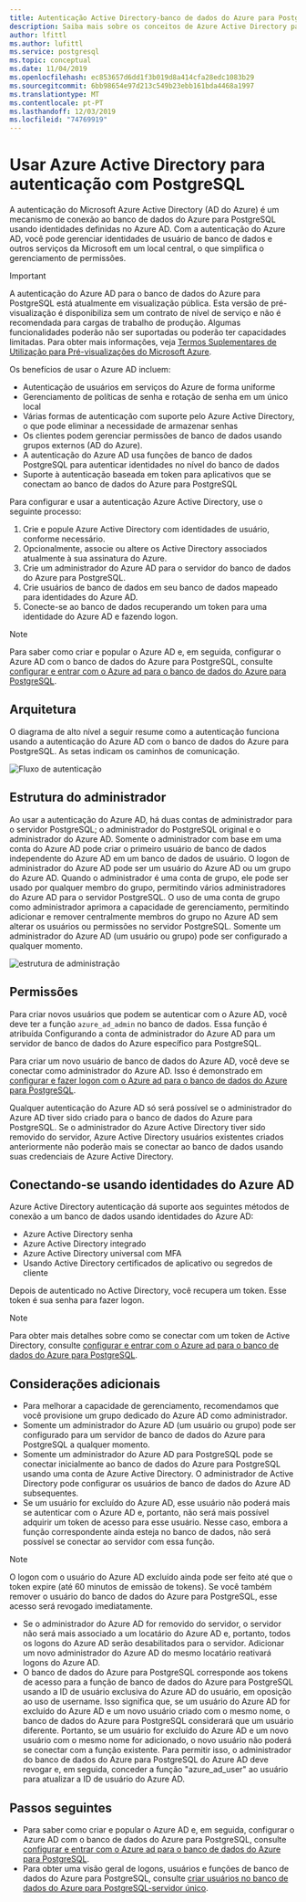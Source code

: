 ```yaml
---
title: Autenticação Active Directory-banco de dados do Azure para PostgreSQL-servidor único
description: Saiba mais sobre os conceitos de Azure Active Directory para autenticação com o banco de dados do Azure para PostgreSQL-servidor único
author: lfittl
ms.author: lufittl
ms.service: postgresql
ms.topic: conceptual
ms.date: 11/04/2019
ms.openlocfilehash: ec853657d6dd1f3b019d8a414cfa28edc1083b29
ms.sourcegitcommit: 6bb98654e97d213c549b23ebb161bda4468a1997
ms.translationtype: MT
ms.contentlocale: pt-PT
ms.lasthandoff: 12/03/2019
ms.locfileid: "74769919"
---
```

# <a name="use-azure-active-directory-for-authenticating-with-postgresql"></a>Usar Azure Active Directory para autenticação com PostgreSQL

A autenticação do Microsoft Azure Active Directory (AD do Azure) é um mecanismo de conexão ao banco de dados do Azure para PostgreSQL usando identidades definidas no Azure AD.
Com a autenticação do Azure AD, você pode gerenciar identidades de usuário de banco de dados e outros serviços da Microsoft em um local central, o que simplifica o gerenciamento de permissões.

> [!IMPORTANT]
> A autenticação do Azure AD para o banco de dados do Azure para PostgreSQL está atualmente em visualização pública.
> Esta versão de pré-visualização é disponibiliza sem um contrato de nível de serviço e não é recomendada para cargas de trabalho de produção. Algumas funcionalidades poderão não ser suportadas ou poderão ter capacidades limitadas.
> Para obter mais informações, veja [Termos Suplementares de Utilização para Pré-visualizações do Microsoft Azure](https://azure.microsoft.com/support/legal/preview-supplemental-terms/).

Os benefícios de usar o Azure AD incluem:

- Autenticação de usuários em serviços do Azure de forma uniforme
- Gerenciamento de políticas de senha e rotação de senha em um único local
- Várias formas de autenticação com suporte pelo Azure Active Directory, o que pode eliminar a necessidade de armazenar senhas
- Os clientes podem gerenciar permissões de banco de dados usando grupos externos (AD do Azure).
- A autenticação do Azure AD usa funções de banco de dados PostgreSQL para autenticar identidades no nível do banco de dados
- Suporte à autenticação baseada em token para aplicativos que se conectam ao banco de dados do Azure para PostgreSQL

Para configurar e usar a autenticação Azure Active Directory, use o seguinte processo:

1. Crie e popule Azure Active Directory com identidades de usuário, conforme necessário.
2. Opcionalmente, associe ou altere os Active Directory associados atualmente à sua assinatura do Azure.
3. Crie um administrador do Azure AD para o servidor do banco de dados do Azure para PostgreSQL.
4. Crie usuários de banco de dados em seu banco de dados mapeado para identidades do Azure AD.
5. Conecte-se ao banco de dados recuperando um token para uma identidade do Azure AD e fazendo logon.

> [!NOTE]
> Para saber como criar e popular o Azure AD e, em seguida, configurar o Azure AD com o banco de dados do Azure para PostgreSQL, consulte [configurar e entrar com o Azure ad para o banco de dados do Azure para PostgreSQL](howto-configure-sign-in-aad-authentication.md).

## <a name="architecture"></a>Arquitetura

O diagrama de alto nível a seguir resume como a autenticação funciona usando a autenticação do Azure AD com o banco de dados do Azure para PostgreSQL. As setas indicam os caminhos de comunicação.

![Fluxo de autenticação][1]

## <a name="administrator-structure"></a>Estrutura do administrador

Ao usar a autenticação do Azure AD, há duas contas de administrador para o servidor PostgreSQL; o administrador do PostgreSQL original e o administrador do Azure AD. Somente o administrador com base em uma conta do Azure AD pode criar o primeiro usuário de banco de dados independente do Azure AD em um banco de dados de usuário. O logon de administrador do Azure AD pode ser um usuário do Azure AD ou um grupo do Azure AD. Quando o administrador é uma conta de grupo, ele pode ser usado por qualquer membro do grupo, permitindo vários administradores do Azure AD para o servidor PostgreSQL. O uso de uma conta de grupo como administrador aprimora a capacidade de gerenciamento, permitindo adicionar e remover centralmente membros do grupo no Azure AD sem alterar os usuários ou permissões no servidor PostgreSQL. Somente um administrador do Azure AD (um usuário ou grupo) pode ser configurado a qualquer momento.

![estrutura de administração][2]

## <a name="permissions"></a>Permissões

Para criar novos usuários que podem se autenticar com o Azure AD, você deve ter a função `azure_ad_admin` no banco de dados. Essa função é atribuída Configurando a conta de administrador do Azure AD para um servidor de banco de dados do Azure específico para PostgreSQL.

Para criar um novo usuário de banco de dados do Azure AD, você deve se conectar como administrador do Azure AD. Isso é demonstrado em [configurar e fazer logon com o Azure ad para o banco de dados do Azure para PostgreSQL](howto-configure-sign-in-aad-authentication.md).

Qualquer autenticação do Azure AD só será possível se o administrador do Azure AD tiver sido criado para o banco de dados do Azure para PostgreSQL. Se o administrador do Azure Active Directory tiver sido removido do servidor, Azure Active Directory usuários existentes criados anteriormente não poderão mais se conectar ao banco de dados usando suas credenciais de Azure Active Directory.

## <a name="connecting-using-azure-ad-identities"></a>Conectando-se usando identidades do Azure AD

Azure Active Directory autenticação dá suporte aos seguintes métodos de conexão a um banco de dados usando identidades do Azure AD:

- Azure Active Directory senha
- Azure Active Directory integrado
- Azure Active Directory universal com MFA
- Usando Active Directory certificados de aplicativo ou segredos de cliente

Depois de autenticado no Active Directory, você recupera um token. Esse token é sua senha para fazer logon.

> [!NOTE]
> Para obter mais detalhes sobre como se conectar com um token de Active Directory, consulte [configurar e entrar com o Azure ad para o banco de dados do Azure para PostgreSQL](howto-configure-sign-in-aad-authentication.md).

## <a name="additional-considerations"></a>Considerações adicionais

- Para melhorar a capacidade de gerenciamento, recomendamos que você provisione um grupo dedicado do Azure AD como administrador.
- Somente um administrador do Azure AD (um usuário ou grupo) pode ser configurado para um servidor de banco de dados do Azure para PostgreSQL a qualquer momento.
- Somente um administrador do Azure AD para PostgreSQL pode se conectar inicialmente ao banco de dados do Azure para PostgreSQL usando uma conta de Azure Active Directory. O administrador de Active Directory pode configurar os usuários de banco de dados do Azure AD subsequentes.
- Se um usuário for excluído do Azure AD, esse usuário não poderá mais se autenticar com o Azure AD e, portanto, não será mais possível adquirir um token de acesso para esse usuário. Nesse caso, embora a função correspondente ainda esteja no banco de dados, não será possível se conectar ao servidor com essa função.
> [!NOTE]
> O logon com o usuário do Azure AD excluído ainda pode ser feito até que o token expire (até 60 minutos de emissão de tokens).  Se você também remover o usuário do banco de dados do Azure para PostgreSQL, esse acesso será revogado imediatamente.
- Se o administrador do Azure AD for removido do servidor, o servidor não será mais associado a um locatário do Azure AD e, portanto, todos os logons do Azure AD serão desabilitados para o servidor. Adicionar um novo administrador do Azure AD do mesmo locatário reativará logons do Azure AD.
- O banco de dados do Azure para PostgreSQL corresponde aos tokens de acesso para a função de banco de dados do Azure para PostgreSQL usando a ID de usuário exclusiva do Azure AD do usuário, em oposição ao uso de username. Isso significa que, se um usuário do Azure AD for excluído do Azure AD e um novo usuário criado com o mesmo nome, o banco de dados do Azure para PostgreSQL considerará que um usuário diferente. Portanto, se um usuário for excluído do Azure AD e um novo usuário com o mesmo nome for adicionado, o novo usuário não poderá se conectar com a função existente. Para permitir isso, o administrador do banco de dados do Azure para PostgreSQL do Azure AD deve revogar e, em seguida, conceder a função "azure_ad_user" ao usuário para atualizar a ID de usuário do Azure AD.

## <a name="next-steps"></a>Passos seguintes

- Para saber como criar e popular o Azure AD e, em seguida, configurar o Azure AD com o banco de dados do Azure para PostgreSQL, consulte [configurar e entrar com o Azure ad para o banco de dados do Azure para PostgreSQL](howto-configure-sign-in-aad-authentication.md).
- Para obter uma visão geral de logons, usuários e funções de banco de dados do Azure para PostgreSQL, consulte [criar usuários no banco de dados do Azure para PostgreSQL-servidor único](howto-create-users.md).

<!--Image references-->

[1]: ./media/concepts-aad-authentication/authentication-flow.png
[2]: ./media/concepts-aad-authentication/admin-structure.png
